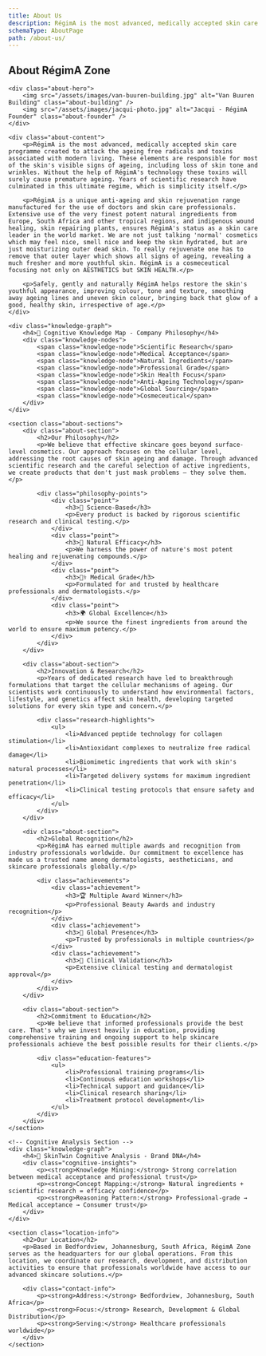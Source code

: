 ```yaml
---
title: About Us
description: RégimA is the most advanced, medically accepted skin care programme created to attack the ageing free radicals and toxins associated with modern living.
schemaType: AboutPage
path: /about-us/
---
```


<section class="content-section">
    <h1>About RégimA Zone</h1>
    
    <div class="about-hero">
        <img src="/assets/images/van-buuren-building.jpg" alt="Van Buuren Building" class="about-building" />
        <img src="/assets/images/jacqui-photo.jpg" alt="Jacqui - RégimA Founder" class="about-founder" />
    </div>

    <div class="about-content">
        <p>RégimA is the most advanced, medically accepted skin care programme created to attack the ageing free radicals and toxins associated with modern living. These elements are responsible for most of the skin's visible signs of ageing, including loss of skin tone and wrinkles. Without the help of RégimA's technology these toxins will surely cause premature ageing. Years of scientific research have culminated in this ultimate regime, which is simplicity itself.</p>

        <p>RégimA is a unique anti-ageing and skin rejuvenation range manufactured for the use of doctors and skin care professionals. Extensive use of the very finest potent natural ingredients from Europe, South Africa and other tropical regions, and indigenous wound healing, skin repairing plants, ensures RégimA's status as a skin care leader in the world market. We are not just talking 'normal' cosmetics which may feel nice, smell nice and keep the skin hydrated, but are just moisturizing outer dead skin. To really rejuvenate one has to remove that outer layer which shows all signs of ageing, revealing a much fresher and more youthful skin. RégimA is a cosmeceutical focusing not only on AESTHETICS but SKIN HEALTH.</p>

        <p>Safely, gently and naturally RégimA helps restore the skin's youthful appearance, improving colour, tone and texture, smoothing away ageing lines and uneven skin colour, bringing back that glow of a good, healthy skin, irrespective of age.</p>
    </div>

    <div class="knowledge-graph">
        <h4>🧠 Cognitive Knowledge Map - Company Philosophy</h4>
        <div class="knowledge-nodes">
            <span class="knowledge-node">Scientific Research</span>
            <span class="knowledge-node">Medical Acceptance</span>
            <span class="knowledge-node">Natural Ingredients</span>
            <span class="knowledge-node">Professional Grade</span>
            <span class="knowledge-node">Skin Health Focus</span>
            <span class="knowledge-node">Anti-Ageing Technology</span>
            <span class="knowledge-node">Global Sourcing</span>
            <span class="knowledge-node">Cosmeceutical</span>
        </div>
    </div>

    <section class="about-sections">
        <div class="about-section">
            <h2>Our Philosophy</h2>
            <p>We believe that effective skincare goes beyond surface-level cosmetics. Our approach focuses on the cellular level, addressing the root causes of skin ageing and damage. Through advanced scientific research and the careful selection of active ingredients, we create products that don't just mask problems – they solve them.</p>
            
            <div class="philosophy-points">
                <div class="point">
                    <h3>🔬 Science-Based</h3>
                    <p>Every product is backed by rigorous scientific research and clinical testing.</p>
                </div>
                <div class="point">
                    <h3>🌿 Natural Efficacy</h3>
                    <p>We harness the power of nature's most potent healing and rejuvenating compounds.</p>
                </div>
                <div class="point">
                    <h3>👨‍⚕️ Medical Grade</h3>
                    <p>Formulated for and trusted by healthcare professionals and dermatologists.</p>
                </div>
                <div class="point">
                    <h3>🌍 Global Excellence</h3>
                    <p>We source the finest ingredients from around the world to ensure maximum potency.</p>
                </div>
            </div>
        </div>

        <div class="about-section">
            <h2>Innovation & Research</h2>
            <p>Years of dedicated research have led to breakthrough formulations that target the cellular mechanisms of ageing. Our scientists work continuously to understand how environmental factors, lifestyle, and genetics affect skin health, developing targeted solutions for every skin type and concern.</p>
            
            <div class="research-highlights">
                <ul>
                    <li>Advanced peptide technology for collagen stimulation</li>
                    <li>Antioxidant complexes to neutralize free radical damage</li>
                    <li>Biomimetic ingredients that work with skin's natural processes</li>
                    <li>Targeted delivery systems for maximum ingredient penetration</li>
                    <li>Clinical testing protocols that ensure safety and efficacy</li>
                </ul>
            </div>
        </div>

        <div class="about-section">
            <h2>Global Recognition</h2>
            <p>RégimA has earned multiple awards and recognition from industry professionals worldwide. Our commitment to excellence has made us a trusted name among dermatologists, aestheticians, and skincare professionals globally.</p>
            
            <div class="achievements">
                <div class="achievement">
                    <h3>🏆 Multiple Award Winner</h3>
                    <p>Professional Beauty Awards and industry recognition</p>
                </div>
                <div class="achievement">
                    <h3>🌟 Global Presence</h3>
                    <p>Trusted by professionals in multiple countries</p>
                </div>
                <div class="achievement">
                    <h3>🔬 Clinical Validation</h3>
                    <p>Extensive clinical testing and dermatologist approval</p>
                </div>
            </div>
        </div>

        <div class="about-section">
            <h2>Commitment to Education</h2>
            <p>We believe that informed professionals provide the best care. That's why we invest heavily in education, providing comprehensive training and ongoing support to help skincare professionals achieve the best possible results for their clients.</p>
            
            <div class="education-features">
                <ul>
                    <li>Professional training programs</li>
                    <li>Continuous education workshops</li>
                    <li>Technical support and guidance</li>
                    <li>Clinical research sharing</li>
                    <li>Treatment protocol development</li>
                </ul>
            </div>
        </div>
    </section>

    <!-- Cognitive Analysis Section -->
    <div class="knowledge-graph">
        <h4>🧠 SkinTwin Cognitive Analysis - Brand DNA</h4>
        <div class="cognitive-insights">
            <p><strong>Knowledge Mining:</strong> Strong correlation between medical acceptance and professional trust</p>
            <p><strong>Concept Mapping:</strong> Natural ingredients + scientific research = efficacy confidence</p>
            <p><strong>Reasoning Pattern:</strong> Professional-grade → Medical acceptance → Consumer trust</p>
        </div>
    </div>

    <section class="location-info">
        <h2>Our Location</h2>
        <p>Based in Bedfordview, Johannesburg, South Africa, RégimA Zone serves as the headquarters for our global operations. From this location, we coordinate our research, development, and distribution activities to ensure that professionals worldwide have access to our advanced skincare solutions.</p>
        
        <div class="contact-info">
            <p><strong>Address:</strong> Bedfordview, Johannesburg, South Africa</p>
            <p><strong>Focus:</strong> Research, Development & Global Distribution</p>
            <p><strong>Serving:</strong> Healthcare professionals worldwide</p>
        </div>
    </section>
</section>